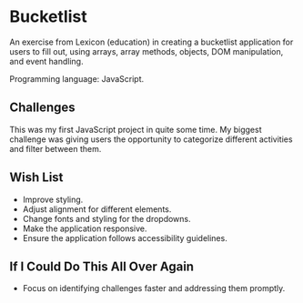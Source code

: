 # Bucketlist

An exercise from Lexicon (education) in creating a bucketlist application for users to fill out, using arrays, array methods, objects, DOM manipulation, and event handling.

Programming language: JavaScript.

## Challenges 

This was my first JavaScript project in quite some time. My biggest challenge was giving users the opportunity to categorize different activities and filter between them. 

## Wish List

- Improve styling.
- Adjust alignment for different elements.
- Change fonts and styling for the dropdowns.
- Make the application responsive.
- Ensure the application follows accessibility guidelines.

## If I Could Do This All Over Again

- Focus on identifying challenges faster and addressing them promptly.

